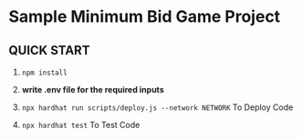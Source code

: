 # Sample Minimum Bid Game Project

## QUICK START

1. `npm install`

2. **write .env file for the required inputs**

3. `npx hardhat run scripts/deploy.js --network NETWORK` To Deploy Code

4. `npx hardhat test` To Test Code

